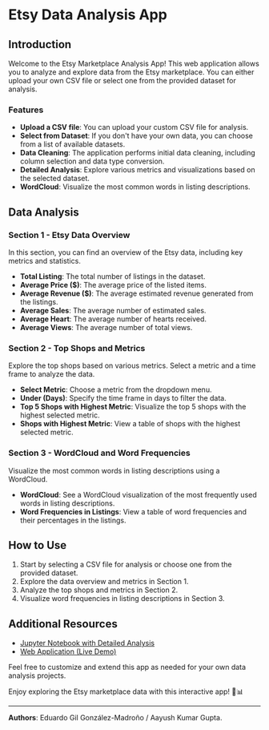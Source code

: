 # Etsy Data Analysis App

## Introduction

Welcome to the Etsy Marketplace Analysis App! This web application allows you to analyze and explore data from the Etsy marketplace. You can either upload your own CSV file or select one from the provided dataset for analysis.

### Features

- **Upload a CSV file**: You can upload your custom CSV file for analysis.
- **Select from Dataset**: If you don't have your own data, you can choose from a list of available datasets.
- **Data Cleaning**: The application performs initial data cleaning, including column selection and data type conversion.
- **Detailed Analysis**: Explore various metrics and visualizations based on the selected dataset.
- **WordCloud**: Visualize the most common words in listing descriptions.

## Data Analysis

### Section 1 - Etsy Data Overview

In this section, you can find an overview of the Etsy data, including key metrics and statistics.

- **Total Listing**: The total number of listings in the dataset.
- **Average Price ($)**: The average price of the listed items.
- **Average Revenue ($)**: The average estimated revenue generated from the listings.
- **Average Sales**: The average number of estimated sales.
- **Average Heart**: The average number of hearts received.
- **Average Views**: The average number of total views.

### Section 2 - Top Shops and Metrics

Explore the top shops based on various metrics. Select a metric and a time frame to analyze the data.

- **Select Metric**: Choose a metric from the dropdown menu.
- **Under (Days)**: Specify the time frame in days to filter the data.
- **Top 5 Shops with Highest Metric**: Visualize the top 5 shops with the highest selected metric.
- **Shops with Highest Metric**: View a table of shops with the highest selected metric.

### Section 3 - WordCloud and Word Frequencies

Visualize the most common words in listing descriptions using a WordCloud.

- **WordCloud**: See a WordCloud visualization of the most frequently used words in listing descriptions.
- **Word Frequencies in Listings**: View a table of word frequencies and their percentages in the listings.

## How to Use

1. Start by selecting a CSV file for analysis or choose one from the provided dataset.
2. Explore the data overview and metrics in Section 1.
3. Analyze the top shops and metrics in Section 2.
4. Visualize word frequencies in listing descriptions in Section 3.

## Additional Resources

- [Jupyter Notebook with Detailed Analysis](https://github.com/gupta-aayushkr/Etsy-Market-Analysis/blob/main/EDA.ipynb)
- [Web Application (Live Demo)](https://etsy-market-analysis.streamlit.app/Analysis)

Feel free to customize and extend this app as needed for your own data analysis projects.

Enjoy exploring the Etsy marketplace data with this interactive app! 🛒📊

---

**Authors**: Eduardo Gil González-Madroño / Aayush Kumar Gupta.